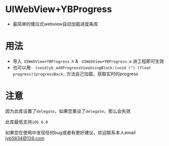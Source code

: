 # UIWebView+YBProgress
* 最简单的傻瓜式webview自动加载进度条库

# 用法
- 导入` UIWebView+YBProgress.h` & ` UIWebView+YBProgress.m` 进工程即可生效
- 也可以用`- (void)yb_addProgressViewUsingBlock:(void (^) (float progress))progressBack;` 方法自己加载，获取实时的progress

# 注意
因为此库设置了`delegate`，如果您重设了`delegate`，那么会失效

此库最低支持`iOS 6.0`

如果您在使用中发现任何bug或者有更好建议，欢迎联系本人email  lyb5834@126.com
